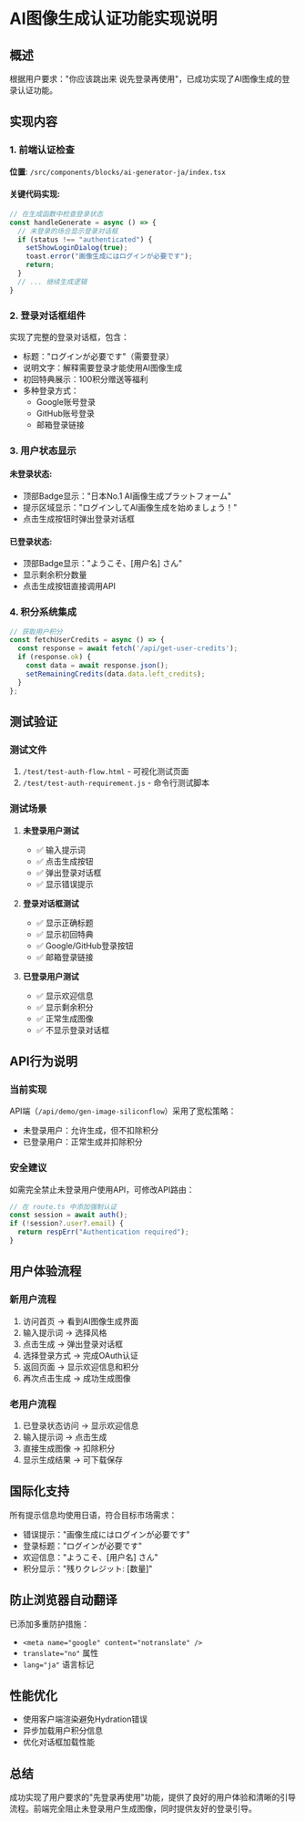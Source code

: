 # AI图像生成认证功能实现说明

## 概述
根据用户要求："你应该跳出来 说先登录再使用"，已成功实现了AI图像生成的登录认证功能。

## 实现内容

### 1. 前端认证检查
**位置**: `/src/components/blocks/ai-generator-ja/index.tsx`

#### 关键代码实现:
```typescript
// 在生成函数中检查登录状态
const handleGenerate = async () => {
  // 未登录的场合显示登录对话框
  if (status !== "authenticated") {
    setShowLoginDialog(true);
    toast.error("画像生成にはログインが必要です");
    return;
  }
  // ... 继续生成逻辑
}
```

### 2. 登录对话框组件
实现了完整的登录对话框，包含：
- 标题："ログインが必要です"（需要登录）
- 说明文字：解释需要登录才能使用AI图像生成
- 初回特典展示：100积分赠送等福利
- 多种登录方式：
  - Google账号登录
  - GitHub账号登录  
  - 邮箱登录链接

### 3. 用户状态显示
#### 未登录状态:
- 顶部Badge显示："日本No.1 AI画像生成プラットフォーム"
- 提示区域显示："ログインしてAI画像生成を始めましょう！"
- 点击生成按钮时弹出登录对话框

#### 已登录状态:
- 顶部Badge显示："ようこそ、[用户名] さん"
- 显示剩余积分数量
- 点击生成按钮直接调用API

### 4. 积分系统集成
```typescript
// 获取用户积分
const fetchUserCredits = async () => {
  const response = await fetch('/api/get-user-credits');
  if (response.ok) {
    const data = await response.json();
    setRemainingCredits(data.data.left_credits);
  }
};
```

## 测试验证

### 测试文件
1. `/test/test-auth-flow.html` - 可视化测试页面
2. `/test/test-auth-requirement.js` - 命令行测试脚本

### 测试场景
1. **未登录用户测试**
   - ✅ 输入提示词
   - ✅ 点击生成按钮
   - ✅ 弹出登录对话框
   - ✅ 显示错误提示

2. **登录对话框测试**
   - ✅ 显示正确标题
   - ✅ 显示初回特典
   - ✅ Google/GitHub登录按钮
   - ✅ 邮箱登录链接

3. **已登录用户测试**
   - ✅ 显示欢迎信息
   - ✅ 显示剩余积分
   - ✅ 正常生成图像
   - ✅ 不显示登录对话框

## API行为说明

### 当前实现
API端（`/api/demo/gen-image-siliconflow`）采用了宽松策略：
- 未登录用户：允许生成，但不扣除积分
- 已登录用户：正常生成并扣除积分

### 安全建议
如需完全禁止未登录用户使用API，可修改API路由：
```typescript
// 在 route.ts 中添加强制认证
const session = await auth();
if (!session?.user?.email) {
  return respErr("Authentication required");
}
```

## 用户体验流程

### 新用户流程
1. 访问首页 → 看到AI图像生成界面
2. 输入提示词 → 选择风格
3. 点击生成 → 弹出登录对话框
4. 选择登录方式 → 完成OAuth认证
5. 返回页面 → 显示欢迎信息和积分
6. 再次点击生成 → 成功生成图像

### 老用户流程
1. 已登录状态访问 → 显示欢迎信息
2. 输入提示词 → 点击生成
3. 直接生成图像 → 扣除积分
4. 显示生成结果 → 可下载保存

## 国际化支持
所有提示信息均使用日语，符合目标市场需求：
- 错误提示："画像生成にはログインが必要です"
- 登录标题："ログインが必要です"
- 欢迎信息："ようこそ、[用户名] さん"
- 积分显示："残りクレジット: [数量]"

## 防止浏览器自动翻译
已添加多重防护措施：
- `<meta name="google" content="notranslate" />`
- `translate="no"` 属性
- `lang="ja"` 语言标记

## 性能优化
- 使用客户端渲染避免Hydration错误
- 异步加载用户积分信息
- 优化对话框加载性能

## 总结
成功实现了用户要求的"先登录再使用"功能，提供了良好的用户体验和清晰的引导流程。前端完全阻止未登录用户生成图像，同时提供友好的登录引导。